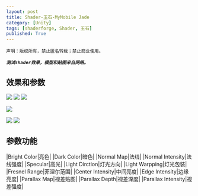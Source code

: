 ```yaml
---
layout: post
title: Shader-玉石-MyMobile Jade
category: [Unity]
tags: [shaderforge, Shader, 玉石]
published: True
---
```



`声明：版权所有，禁止匿名转载；禁止商业使用。`

***`测试shader效果，模型和贴图来自网络。`***

## 效果和参数 ##
<left>
	<img src="/http://p3z7nlj5m.bkt.clouddn.com/MyMobile%20Jade_01.gif">
	<img src="/http://p3z7nlj5m.bkt.clouddn.com/MyMobile%20Jade_01.png">
	<img src="/http://p3z7nlj5m.bkt.clouddn.com/MyMobile%20Jade_02.png">
	</left>
<p></p>
<left>
	<img src="/http://p3z7nlj5m.bkt.clouddn.com/MyMobile%20Jade_02.gif">
	</left>
<p></p>
<left>
	<img src="/http://p3z7nlj5m.bkt.clouddn.com/MyMobile%20Jade_03.png">
	<img src="/http://p3z7nlj5m.bkt.clouddn.com/MyMobile%20Jade_04.png">
	</left>
	
	
## 参数功能 ##

|Bright Color|亮色|
|Dark Color|暗色|
|Normal Map|法线|
|Normal Intensity|法线强度|
|Specular|高光|
|Light Dirction|灯光方向|
|Light Warpping|灯光包装|
|Fresnel Range|菲涅尔范围|
|Center Intensity|中间亮度|
|Edge Intensity|边缘亮度|
|Parallax Map|视差贴图|
|Parallax Depth|视差深度|
|Parallax Intensity|视差强度|


